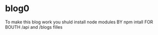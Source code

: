 # blog0
To make this blog work you shuld install node modules 
BY npm intall
FOR BOUTH /api and /blogs filles
